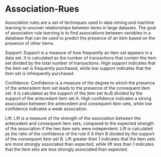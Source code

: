 # Association-Rues
Association rules are a set of techniques used in data mining and machine learning 
to uncover relationships between items in large datasets. 
The goal of association rule learning is to find associations between variables in a database 
that can be used to predict the presence of an item based on the presence of other items.

Support: Support is a measure of how frequently an item set appears in a data set. 
It is calculated as the number of transactions that contain the item set divided by the total number of transactions.
High support indicates that the item set is frequently purchased, while low support indicates that the item set is infrequently purchased.

Confidence: Confidence is a measure of the degree to which the presence of the antecedent item set leads to the presence of the consequent item set. 
It is calculated as the support of the item set A∪B divided by the support of the antecedent item set A. 
High confidence indicates a strong association between the antecedent and consequent item sets, while low confidence indicates a weak association.

Lift: Lift is a measure of the strength of the association between the antecedent and consequent item sets, 
compared to the expected strength of the association if the two item sets were independent.
Lift is calculated as the ratio of the confidence of the rule if A then B divided by the support of the consequent item set B.
Lift greater than 1 indicates that the item sets are more strongly associated than expected, 
while lift less than 1 indicates that the item sets are less strongly associated than expected.
